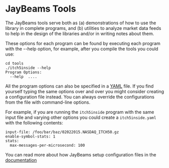 # JayBeams Tools

The JayBeams tools serve both as (a) demonstrations of how to use the
library in complete programs, and (b) utilities to analyze market data
feeds to help in the design of the libraries and/or in writing notes
about them.

These options for each program can be found by executing each program
with the --help option, for example, after you compile the tools you
could use:

    cd tools
    ./itch5inside --help
    Program Options:
      --help  ....

All the program options can also be specified in a
[YAML](http://www.yaml.org/) file.
If you 
find yourself typing the same options over and over you might consider
creating a configuration file instead.  You can always override the
configurations from the file with command-line options.

For example, if you are running the `itch5inside` program with the
same input file and varying other options you could create a
`itch5inside.yaml` with the following contents:

    input-file: /foo/bar/baz/02022015.NASDAQ_ITCH50.gz
    enable-symbol-stats: 1
    stats:
      max-messages-per-microsecond: 100

You can read more about how JayBeams setup configuration files in the
[documentation](doc/jb_configuration.html)
